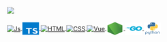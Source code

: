 

<div >
  <a href="https://github.com/leo12wb">
  <!--<img height="180em" src="https://github-readme-stats.vercel.app/api?username=leo12wb&show_icons=true&theme=radical&count_private=true"/>-->
  <img height="260em" src="https://github-readme-stats.vercel.app/api/top-langs/?username=leo12wb&layout=compact&langs_count=10&theme=radical"/>
</div>  
  
<div style="display: inline_block"><br>
  <img align="center" alt="Js" height="30" width="40" src="https://cdn.jsdelivr.net/gh/devicons/devicon/icons/javascript/javascript-original.svg">
  <img align="center" alt="Ts" height="30" width="40" src="https://raw.githubusercontent.com/devicons/devicon/master/icons/typescript/typescript-plain.svg">
  <img align="center" alt="HTML" height="30" width="40" src="https://cdn.jsdelivr.net/gh/devicons/devicon/icons/html5/html5-original.svg">
  <img align="center" alt="CSS" height="30" width="40" src="https://cdn.jsdelivr.net/gh/devicons/devicon/icons/css3/css3-original.svg">
  <img align="center" alt="Vue" height="30" width="40" src="https://cdn.jsdelivr.net/gh/devicons/devicon/icons/vuejs/vuejs-original.svg">
  <img align="center" alt="Node" height="30" width="40" src="https://raw.githubusercontent.com/devicons/devicon/master/icons/nodejs/nodejs-original.svg">
  <img align="center" alt="Go" height="30" width="40" src="https://raw.githubusercontent.com/devicons/devicon/master/icons/go/go-original-wordmark.svg">
  <img align="center" alt="Python" height="30" width="40" src="https://raw.githubusercontent.com/devicons/devicon/master/icons/python/python-original-wordmark.svg">
 
</div>
  
##
  

